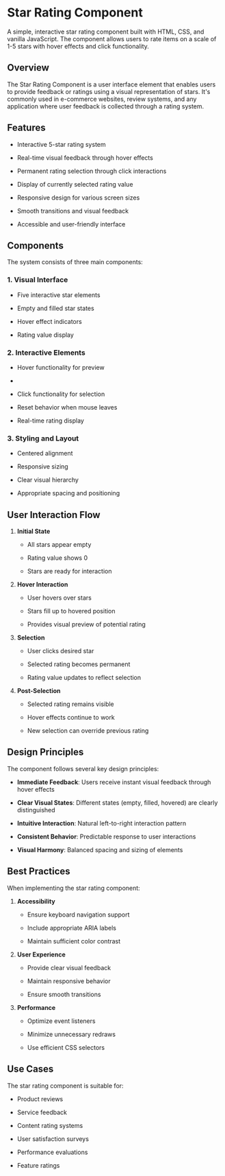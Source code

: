 Star Rating Component
=====================

A simple, interactive star rating component built with HTML, CSS, and vanilla JavaScript. The component allows users to rate items on a scale of 1-5 stars with hover effects and click functionality.

Overview
--------
The Star Rating Component is a user interface element that enables users to provide feedback or ratings using a visual representation of stars. It's commonly used in e-commerce websites, review systems, and any application where user feedback is collected through a rating system.

Features
--------
*   Interactive 5-star rating system
    
*   Real-time visual feedback through hover effects
    
*   Permanent rating selection through click interactions
    
*   Display of currently selected rating value
    
*   Responsive design for various screen sizes
    
*   Smooth transitions and visual feedback
    
*   Accessible and user-friendly interface
    

Components
----------
The system consists of three main components:

### 1\. Visual Interface

*   Five interactive star elements
    
*   Empty and filled star states
    
*   Hover effect indicators
    
*   Rating value display
    

### 2\. Interactive Elements
*   Hover functionality for preview
*       
*   Click functionality for selection
    
*   Reset behavior when mouse leaves
    
*   Real-time rating display
    

### 3\. Styling and Layout

*   Centered alignment
    
*   Responsive sizing
    
*   Clear visual hierarchy
    
*   Appropriate spacing and positioning
    

User Interaction Flow
---------------------

1.  **Initial State**
    
    *   All stars appear empty
        
    *   Rating value shows 0
        
    *   Stars are ready for interaction
        
2.  **Hover Interaction**
    
    *   User hovers over stars
        
    *   Stars fill up to hovered position
        
    *   Provides visual preview of potential rating
        
3.  **Selection**
    
    *   User clicks desired star
        
    *   Selected rating becomes permanent
        
    *   Rating value updates to reflect selection
        
4.  **Post-Selection**
    
    *   Selected rating remains visible
        
    *   Hover effects continue to work
        
    *   New selection can override previous rating
        

Design Principles
-----------------

The component follows several key design principles:

*   **Immediate Feedback**: Users receive instant visual feedback through hover effects
    
*   **Clear Visual States**: Different states (empty, filled, hovered) are clearly distinguished
    
*   **Intuitive Interaction**: Natural left-to-right interaction pattern
    
*   **Consistent Behavior**: Predictable response to user interactions
    
*   **Visual Harmony**: Balanced spacing and sizing of elements
    

Best Practices
--------------

When implementing the star rating component:

1.  **Accessibility**
    
    *   Ensure keyboard navigation support
        
    *   Include appropriate ARIA labels
        
    *   Maintain sufficient color contrast
        
2.  **User Experience**
    
    *   Provide clear visual feedback
        
    *   Maintain responsive behavior
        
    *   Ensure smooth transitions
        
3.  **Performance**
    
    *   Optimize event listeners
        
    *   Minimize unnecessary redraws
        
    *   Use efficient CSS selectors
        

Use Cases
---------
The star rating component is suitable for:

*   Product reviews
    
*   Service feedback
    
*   Content rating systems
    
*   User satisfaction surveys
    
*   Performance evaluations
    
*   Feature ratings
